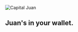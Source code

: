 ![Capital Juan](https://github.com/ericmdai/CapitalJuan/blob/master/capitaljuan_logo.png "Capital Juan Logo")
## Juan's in your wallet.
